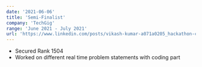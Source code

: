 ```yaml
---
date: '2021-06-06'
title: 'Semi-Finalist'
company: 'TechGig'
range: 'June 2021 - July 2021'
url: 'https://www.linkedin.com/posts/vikash-kumar-a071a0205_hackathon-codegladiators2021-artificialintelligence-activity-6808727466400628736-eT7x'
---
```


- Secured Rank 1504
- Worked on different real time problem statements with coding part
